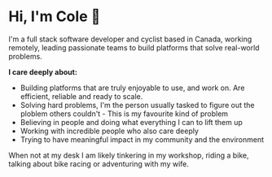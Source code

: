 # Hi, I'm Cole 👋

I'm a full stack software developer and cyclist based in Canada, working remotely, leading passionate teams to build platforms that solve real-world problems. 

**I care deeply about:**
- Building platforms that are truly enjoyable to use, and work on. Are efficient, reliable and ready to scale.
- Solving hard problems, I'm the person usually tasked to figure out the ploblem others couldn't - This is my favourite kind of problem
- Believing in people and doing what everything I can to lift them up
- Working with incredible people who also care deeply
- Trying to have meaningful impact in my community and the environment

When not at my desk I am likely tinkering in my workshop, riding a bike, talking about bike racing or adventuring with my wife. 

 


